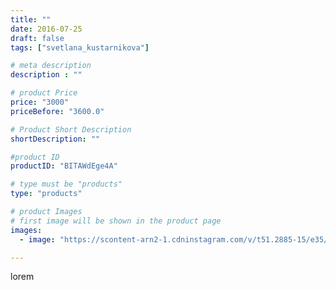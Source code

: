 ```yaml
---
title: ""
date: 2016-07-25
draft: false
tags: ["svetlana_kustarnikova"]

# meta description
description : ""

# product Price
price: "3000"
priceBefore: "3600.0"

# Product Short Description
shortDescription: ""

#product ID
productID: "BITAWdEge4A"

# type must be "products"
type: "products"

# product Images
# first image will be shown in the product page
images:
  - image: "https://scontent-arn2-1.cdninstagram.com/v/t51.2885-15/e35/13707169_554462684741149_1485946080_n.jpg?se=7&tp=1&_nc_ht=scontent-arn2-1.cdninstagram.com&_nc_cat=101&_nc_ohc=LikJ808W_bgAX9jA90i&ccb=7-4&oh=88d531bf0722bbe2f122674719004a5b&oe=6081D6A2&ig_cache_key=MTMwMjM4NjI2MDI4MjgzMDMzNg%3D%3D.2-ccb7-4"

---
```

lorem
